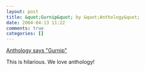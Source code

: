 ```yaml
---
layout: post
title: &quot;Gurnip&quot; by &quot;Anthology&quot;
date: 2004-04-13 11:22
comments: true
categories: []
---
```

<a href="http://peterfilias.com/files/MVI_4957.AVI">Anthology says "Gurnip"</a>

This is hilarious. We love anthology!
